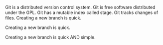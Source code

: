 Git is a distributed version control system.
Git is free software distributed under the GPL.
Git has a mutable index called stage.
Git tracks changes of files.
Creating a new branch is quick.

Creating a new branch is quick.

Creating a new branch is quick AND simple.